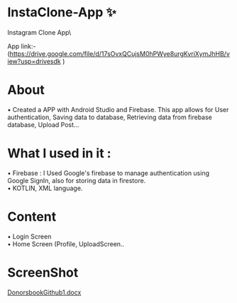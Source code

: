# InstaClone-App ✨
Instagram Clone App\

App link:- (https://drive.google.com/file/d/17sOvxQCujsM0hPWye8urgKvriXymJhHB/view?usp=drivesdk )
# About 
• Created a APP with Android Studio and Firebase. This app allows for User
 authentication, Saving data to database, Retrieving data from firebase database, Upload Post...
  
  # What I used in it :
• Firebase : I Used Google's firebase to manage authentication using Google SignIn, also for storing data in firestore.\
• KOTLIN, XML language.
  
 # Content 
• Login Screen\
• Home Screen (Profile, UploadScreen..

# ScreenShot 
[DonorsbookGithub1.docx](https://github.com/MishalPandey/InstaClone-App/files/10421549/DonorsbookGithub1.docx)

